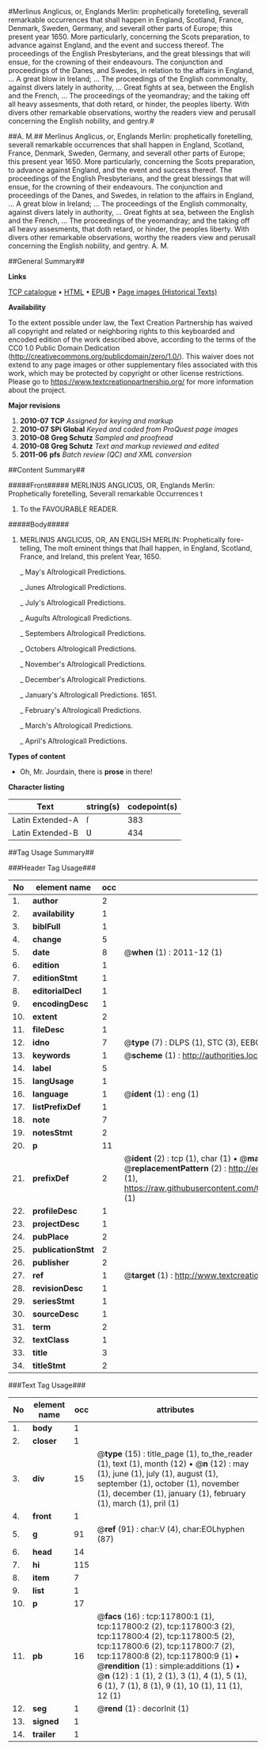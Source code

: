 #Merlinus Anglicus, or, Englands Merlin: prophetically foretelling, severall remarkable occurrences that shall happen in England, Scotland, France, Denmark, Sweden, Germany, and severall other parts of Europe; this present year 1650. More particularly, concerning the Scots preparation, to advance against England, and the event and success thereof. The proceedings of the English Presbyterians, and the great blessings that will ensue, for the crowning of their endeavours. The conjunction and proceedings of the Danes, and Swedes, in relation to the affairs in England, ... A great blow in Ireland; ... The proceedings of the English commonalty, against divers lately in authority, ... Great fights at sea, between the English and the French, ... The proceedings of the yeomandray; and the taking off all heavy assesments, that doth retard, or hinder, the peoples liberty. With divers other remarkable observations, worthy the readers view and perusall concerning the English nobility, and gentry.#

##A. M.##
Merlinus Anglicus, or, Englands Merlin: prophetically foretelling, severall remarkable occurrences that shall happen in England, Scotland, France, Denmark, Sweden, Germany, and severall other parts of Europe; this present year 1650. More particularly, concerning the Scots preparation, to advance against England, and the event and success thereof. The proceedings of the English Presbyterians, and the great blessings that will ensue, for the crowning of their endeavours. The conjunction and proceedings of the Danes, and Swedes, in relation to the affairs in England, ... A great blow in Ireland; ... The proceedings of the English commonalty, against divers lately in authority, ... Great fights at sea, between the English and the French, ... The proceedings of the yeomandray; and the taking off all heavy assesments, that doth retard, or hinder, the peoples liberty. With divers other remarkable observations, worthy the readers view and perusall concerning the English nobility, and gentry.
A. M.

##General Summary##

**Links**

[TCP catalogue](http://www.ota.ox.ac.uk/tcp/)  • 
[HTML](http://tei.it.ox.ac.uk/tcp/Texts-HTML/free/A75/A75102.html)  • 
[EPUB](http://tei.it.ox.ac.uk/tcp/Texts-EPUB/free/A75/A75102.epub) • 
[Page images (Historical Texts)](https://historicaltexts.jisc.ac.uk/eebo-99865555e)

**Availability**

To the extent possible under law, the Text Creation Partnership has waived all copyright and related or neighboring rights to this keyboarded and encoded edition of the work described above, according to the terms of the CC0 1.0 Public Domain Dedication (http://creativecommons.org/publicdomain/zero/1.0/). This waiver does not extend to any page images or other supplementary files associated with this work, which may be protected by copyright or other license restrictions. Please go to https://www.textcreationpartnership.org/ for more information about the project.

**Major revisions**

1. __2010-07__ __TCP__ *Assigned for keying and markup*
1. __2010-07__ __SPi Global__ *Keyed and coded from ProQuest page images*
1. __2010-08__ __Greg Schutz__ *Sampled and proofread*
1. __2010-08__ __Greg Schutz__ *Text and markup reviewed and edited*
1. __2011-06__ __pfs__ *Batch review (QC) and XML conversion*

##Content Summary##

#####Front#####
MERLINƲS ANGLICƲS, OR, Englands Merlin: Prophetically foretelling, Severall remarkable Occurrences t
1. To the FAVOURABLE READER.

#####Body#####

1. MERLINƲS ANGLICƲS, OR, AN ENGLISH MERLIN: Prophetically fore-telling, The moſt eminent things that ſhall happen, in England, Scotland, France, and Ireland, this preſent Year, 1650.

    _ May's Aſtrologicall Predictions.

    _ Junes Aſtrologicall Predictions.

    _ July's Aſtrologicall Predictions.

    _ Auguſts Aſtrologicall Predictions.

    _ Septembers Aſtrologicall Predictions.

    _ Octobers Aſtrologicall Predictions.

    _ November's Aſtrologicall Predictions.

    _ December's Aſtrologicall Predictions.

    _ January's Aſtrologicall Predictions. 1651.

    _ February's Aſtrologicall Predictions.

    _ March's Aſtrologicall Predictions.

    _ April's Aſtrologicall Predictions.

**Types of content**

  * Oh, Mr. Jourdain, there is **prose** in there!

**Character listing**


|Text|string(s)|codepoint(s)|
|---|---|---|
|Latin Extended-A|ſ|383|
|Latin Extended-B|Ʋ|434|

##Tag Usage Summary##

###Header Tag Usage###

|No|element name|occ|attributes|
|---|---|---|---|
|1.|__author__|2||
|2.|__availability__|1||
|3.|__biblFull__|1||
|4.|__change__|5||
|5.|__date__|8| @__when__ (1) : 2011-12 (1)|
|6.|__edition__|1||
|7.|__editionStmt__|1||
|8.|__editorialDecl__|1||
|9.|__encodingDesc__|1||
|10.|__extent__|2||
|11.|__fileDesc__|1||
|12.|__idno__|7| @__type__ (7) : DLPS (1), STC (3), EEBO-CITATION (1), PROQUEST (1), VID (1)|
|13.|__keywords__|1| @__scheme__ (1) : http://authorities.loc.gov/ (1)|
|14.|__label__|5||
|15.|__langUsage__|1||
|16.|__language__|1| @__ident__ (1) : eng (1)|
|17.|__listPrefixDef__|1||
|18.|__note__|7||
|19.|__notesStmt__|2||
|20.|__p__|11||
|21.|__prefixDef__|2| @__ident__ (2) : tcp (1), char (1)  •  @__matchPattern__ (2) : ([0-9\-]+):([0-9IVX]+) (1), (.+) (1)  •  @__replacementPattern__ (2) : http://eebo.chadwyck.com/downloadtiff?vid=$1&page=$2 (1), https://raw.githubusercontent.com/textcreationpartnership/Texts/master/tcpchars.xml#$1 (1)|
|22.|__profileDesc__|1||
|23.|__projectDesc__|1||
|24.|__pubPlace__|2||
|25.|__publicationStmt__|2||
|26.|__publisher__|2||
|27.|__ref__|1| @__target__ (1) : http://www.textcreationpartnership.org/docs/. (1)|
|28.|__revisionDesc__|1||
|29.|__seriesStmt__|1||
|30.|__sourceDesc__|1||
|31.|__term__|2||
|32.|__textClass__|1||
|33.|__title__|3||
|34.|__titleStmt__|2||


###Text Tag Usage###

|No|element name|occ|attributes|
|---|---|---|---|
|1.|__body__|1||
|2.|__closer__|1||
|3.|__div__|15| @__type__ (15) : title_page (1), to_the_reader (1), text (1), month (12)  •  @__n__ (12) : may (1), june (1), july (1), august (1), september (1), october (1), november (1), december (1), january (1), february (1), march (1), pril (1)|
|4.|__front__|1||
|5.|__g__|91| @__ref__ (91) : char:V (4), char:EOLhyphen (87)|
|6.|__head__|14||
|7.|__hi__|115||
|8.|__item__|7||
|9.|__list__|1||
|10.|__p__|17||
|11.|__pb__|16| @__facs__ (16) : tcp:117800:1 (1), tcp:117800:2 (2), tcp:117800:3 (2), tcp:117800:4 (2), tcp:117800:5 (2), tcp:117800:6 (2), tcp:117800:7 (2), tcp:117800:8 (2), tcp:117800:9 (1)  •  @__rendition__ (1) : simple:additions (1)  •  @__n__ (12) : 1 (1), 2 (1), 3 (1), 4 (1), 5 (1), 6 (1), 7 (1), 8 (1), 9 (1), 10 (1), 11 (1), 12 (1)|
|12.|__seg__|1| @__rend__ (1) : decorInit (1)|
|13.|__signed__|1||
|14.|__trailer__|1||
